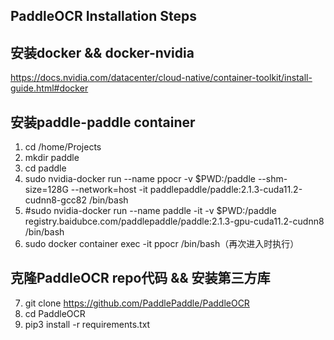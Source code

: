 ## PaddleOCR Installation Steps

## 安装docker && docker-nvidia
https://docs.nvidia.com/datacenter/cloud-native/container-toolkit/install-guide.html#docker

## 安装paddle-paddle container
1. cd /home/Projects
2. mkdir paddle
3. cd paddle
4. sudo nvidia-docker run --name ppocr -v $PWD:/paddle --shm-size=128G --network=host -it paddlepaddle/paddle:2.1.3-cuda11.2-cudnn8-gcc82 /bin/bash
5. #sudo nvidia-docker run --name paddle -it -v $PWD:/paddle registry.baidubce.com/paddlepaddle/paddle:2.1.3-gpu-cuda11.2-cudnn8 /bin/bash
6. sudo docker container exec -it ppocr /bin/bash（再次进入时执行）

## 克隆PaddleOCR repo代码 && 安装第三方库
7. git clone https://github.com/PaddlePaddle/PaddleOCR
8. cd PaddleOCR
9. pip3 install -r requirements.txt

